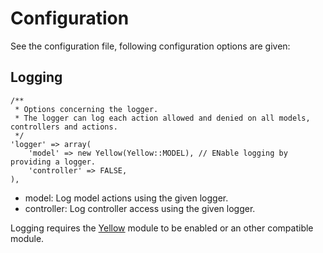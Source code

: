# Configuration

See the configuration file, following configuration options are given:

## Logging

	/**
	 * Options concerning the logger.
	 * The logger can log each action allowed and denied on all models, controllers and actions.
	 */
	'logger' => array(
		'model' => new Yellow(Yellow::MODEL), // ENable logging by providing a logger.
		'controller' => FALSE,
	),
	
* model: Log model actions using the given logger.
* controller: Log controller access using the given logger.

Logging requires the [Yellow](https://github.com/davidstutz/kohana-yellow) module to be enabled or an other compatible module.